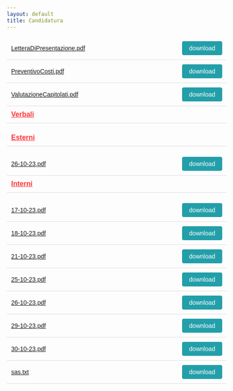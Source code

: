 ```yaml
---
layout: default
title: Candidatura
---
```

<style>body{font-family:Arial,sans-serif;margin:20px;} .file-list{list-style:none;padding:0;} .file-item{display:flex;justify-content:space-between;border-bottom:1px solid #ddd;padding:10px;align-items:center;} .file-name{flex:1;margin-right:10px;text-decoration:underline;color:inherit;} .file-name a:visited {color: #bbb !important;} .download-button{background-color:#239fa9;color:white;padding:8px 16px;text-align:center;text-decoration:none;display:inline-block;font-size:14px;cursor:pointer;border:none;border-radius:4px;} .download-button:active{background-color:white;} .folder-name{font-weight:bold;color:#ff333a;font-size:16px;}</style>
<ul class="file-list">
<li class="file-item">
<a href="./docs/Candidatura//LetteraDiPresentazione.pdf" class="file-name"> LetteraDiPresentazione.pdf </a>
<a href="./docs/Candidatura//LetteraDiPresentazione.pdf" class="download-button" download> download</a>
</li>
<li class="file-item">
<a href="./docs/Candidatura//PreventivoCosti.pdf" class="file-name"> PreventivoCosti.pdf </a>
<a href="./docs/Candidatura//PreventivoCosti.pdf" class="download-button" download> download</a>
</li>
<li class="file-item">
<a href="./docs/Candidatura//ValutazioneCapitolati.pdf" class="file-name"> ValutazioneCapitolati.pdf </a>
<a href="./docs/Candidatura//ValutazioneCapitolati.pdf" class="download-button" download> download</a>
</li>
<li class="file-item">
<span class="file-name folder-name">Verbali</span>
</li>
<ul class="file-list">
<li class="file-item">
<span class="file-name folder-name">Esterni</span>
</li>
<ul class="file-list">
<li class="file-item">
<a href="./docs/Candidatura/Verbali/Esterni/26-10-23.pdf" class="file-name"> 26-10-23.pdf </a>
<a href="./docs/Candidatura/Verbali/Esterni/26-10-23.pdf" class="download-button" download> download</a>
</li>
</ul>
<li class="file-item">
<span class="file-name folder-name">Interni</span>
</li>
<ul class="file-list">
<li class="file-item">
<a href="./docs/Candidatura/Verbali/Interni/17-10-23.pdf" class="file-name"> 17-10-23.pdf </a>
<a href="./docs/Candidatura/Verbali/Interni/17-10-23.pdf" class="download-button" download> download</a>
</li>
<li class="file-item">
<a href="./docs/Candidatura/Verbali/Interni/18-10-23.pdf" class="file-name"> 18-10-23.pdf </a>
<a href="./docs/Candidatura/Verbali/Interni/18-10-23.pdf" class="download-button" download> download</a>
</li>
<li class="file-item">
<a href="./docs/Candidatura/Verbali/Interni/21-10-23.pdf" class="file-name"> 21-10-23.pdf </a>
<a href="./docs/Candidatura/Verbali/Interni/21-10-23.pdf" class="download-button" download> download</a>
</li>
<li class="file-item">
<a href="./docs/Candidatura/Verbali/Interni/25-10-23.pdf" class="file-name"> 25-10-23.pdf </a>
<a href="./docs/Candidatura/Verbali/Interni/25-10-23.pdf" class="download-button" download> download</a>
</li>
<li class="file-item">
<a href="./docs/Candidatura/Verbali/Interni/26-10-23.pdf" class="file-name"> 26-10-23.pdf </a>
<a href="./docs/Candidatura/Verbali/Interni/26-10-23.pdf" class="download-button" download> download</a>
</li>
<li class="file-item">
<a href="./docs/Candidatura/Verbali/Interni/29-10-23.pdf" class="file-name"> 29-10-23.pdf </a>
<a href="./docs/Candidatura/Verbali/Interni/29-10-23.pdf" class="download-button" download> download</a>
</li>
<li class="file-item">
<a href="./docs/Candidatura/Verbali/Interni/30-10-23.pdf" class="file-name"> 30-10-23.pdf </a>
<a href="./docs/Candidatura/Verbali/Interni/30-10-23.pdf" class="download-button" download> download</a>
</li>
</ul>
</ul>
<li class="file-item">
<a href="./docs/Candidatura//sas.txt" class="file-name"> sas.txt </a>
<a href="./docs/Candidatura//sas.txt" class="download-button" download> download</a>
</li>
</ul>
